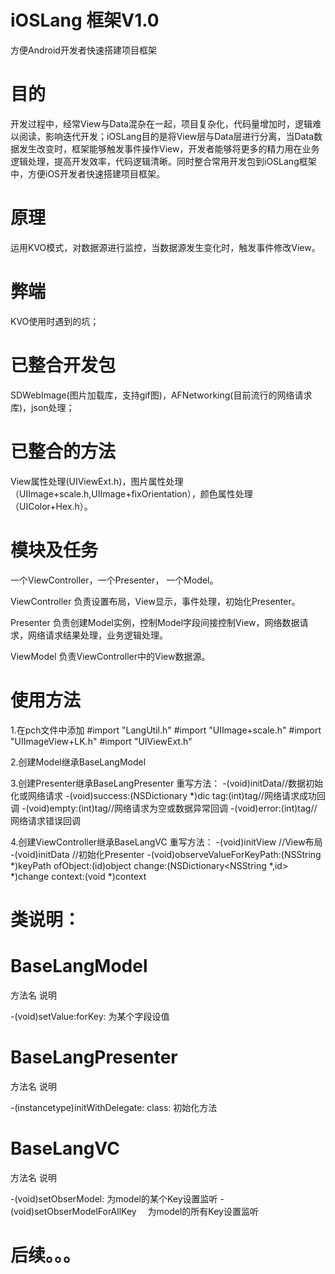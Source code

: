 # iOSLang 框架V1.0
方便Android开发者快速搭建项目框架
# 目的
开发过程中，经常View与Data混杂在一起，项目复杂化，代码量增加时，逻辑难以阅读，影响迭代开发；iOSLang目的是将View层与Data层进行分离，当Data数据发生改变时，框架能够触发事件操作View，开发者能够将更多的精力用在业务逻辑处理，提高开发效率，代码逻辑清晰。同时整合常用开发包到iOSLang框架中，方便iOS开发者快速搭建项目框架。
# 原理
运用KVO模式，对数据源进行监控，当数据源发生变化时，触发事件修改View。
# 弊端
KVO使用时遇到的坑；
# 已整合开发包
SDWebImage(图片加载库，支持gif图)，AFNetworking(目前流行的网络请求库)，json处理；
# 已整合的方法
View属性处理(UIViewExt.h)，图片属性处理（UIImage+scale.h,UIImage+fixOrientation），颜色属性处理（UIColor+Hex.h）。
# 模块及任务
一个ViewController，一个Presenter， 一个Model。

ViewController 负责设置布局，View显示，事件处理，初始化Presenter。

Presenter 负责创建Model实例，控制Model字段间接控制View，网络数据请求，网络请求结果处理，业务逻辑处理。

ViewModel 负责ViewController中的View数据源。
# 使用方法
1.在pch文件中添加
#import "LangUtil.h"
#import "UIImage+scale.h"
#import "UIImageView+LK.h"
#import "UIViewExt.h"

2.创建Model继承BaseLangModel

3.创建Presenter继承BaseLangPresenter
重写方法：
-(void)initData//数据初始化或网络请求
-(void)success:(NSDictionary *)dic tag:(int)tag//网络请求成功回调
-(void)empty:(int)tag//网络请求为空或数据异常回调
-(void)error:(int)tag//网络请求错误回调

4.创建ViewController继承BaseLangVC
重写方法：
-(void)initView //View布局
-(void)initData //初始化Presenter
-(void)observeValueForKeyPath:(NSString *)keyPath ofObject:(id)object change:(NSDictionary<NSString *,id> *)change context:(void *)context

# 类说明：
# BaseLangModel
方法名				说明

-(void)setValue:forKey:		为某个字段设值

# BaseLangPresenter
方法名						说明

-(instancetype)initWithDelegate: class:		初始化方法

# BaseLangVC
方法名						说明

-(void)setObserModel:		为model的某个Key设置监听
-(void)setObserModelForAllKey 　为model的所有Key设置监听

# 后续。。。
